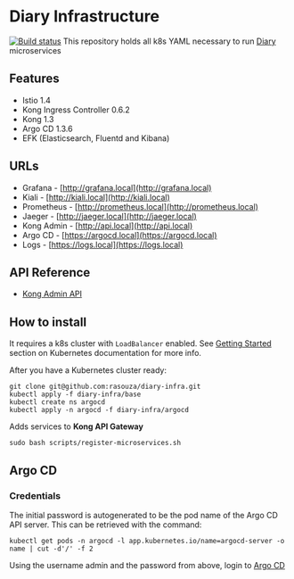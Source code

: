 # Diary Infrastructure
[![Build status](https://badge.buildkite.com/95c23aa7e478c2a528674bb1c9fa0122dd128b296906478e25.svg)](https://buildkite.com/rasouza/diary-users)
This repository holds all k8s YAML necessary to run [Diary](https://github.com/users/rasouza/projects/2) microservices

## Features
- Istio 1.4
- Kong Ingress Controller 0.6.2
- Kong 1.3
- Argo CD 1.3.6
- EFK (Elasticsearch, Fluentd and Kibana)

## URLs
- Grafana - [http://grafana.local](http://grafana.local)
- Kiali - [http://kiali.local](http://kiali.local)
- Prometheus - [http://prometheus.local](http://prometheus.local)
- Jaeger - [http://jaeger.local](http://jaeger.local)
- Kong Admin - [http://api.local](http://api.local)
- Argo CD - [https://argocd.local](https://argocd.local)
- Logs - [https://logs.local](https://logs.local)

## API Reference

- [Kong Admin API](https://docs.konghq.com/0.13.x/)

## How to install
It requires a k8s cluster with `LoadBalancer` enabled. See [Getting Started](https://kubernetes.io/docs/setup/) section on Kubernetes documentation for more info.

After you have a Kubernetes cluster ready:
```
git clone git@github.com:rasouza/diary-infra.git
kubectl apply -f diary-infra/base
kubectl create ns argocd
kubectl apply -n argocd -f diary-infra/argocd
```

Adds services to **Kong API Gateway**
```
sudo bash scripts/register-microservices.sh
```

## Argo CD
### Credentials
The initial password is autogenerated to be the pod name of the Argo CD API server. This can be retrieved with the command:

```
kubectl get pods -n argocd -l app.kubernetes.io/name=argocd-server -o name | cut -d'/' -f 2
``` 

Using the username admin and the password from above, login to [Argo CD](https://argocd.local)
